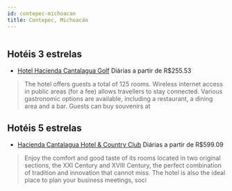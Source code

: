 ```yaml
---
id: contepec-michoacan
title: Contepec, Michoacán
---
```


<center><img src="http://cdn.smyrooms.com/cloudcontent/fotos/agregadorHotelero/0021/50165/2150165/1.jpg?f=15036988" alt="" /></center>


## Hotéis 3 estrelas

-    [Hotel Hacienda Cantalagua Golf](https://www.hurb.com/hoteis/contepec/hotel-hacienda-cantalagua-golf-JNP-JP423066?cmp=18055) Diárias a partir de R$255.53
   > The hotel offers guests a total of 125 rooms. Wireless internet access in public areas (for a fee) allows travellers to stay connected. Various gastronomic options are available, including a restaurant, a dining area and a bar. Guests can buy souvenirs at

## Hotéis 5 estrelas

-    [Hacienda Cantalagua Hotel & Country Club](https://www.hurb.com/hoteis/contepec/hacienda-cantalagua-hotel-country-club-JNP-JP827823?cmp=18055) Diárias a partir de R$599.09
   > Enjoy the comfort and good taste of its rooms located in two original sections, the XXI Century and XVIII Century, the perfect combination of tradition and innovation that cannot miss. The hotel is also the ideal place to plan your business meetings, soci
